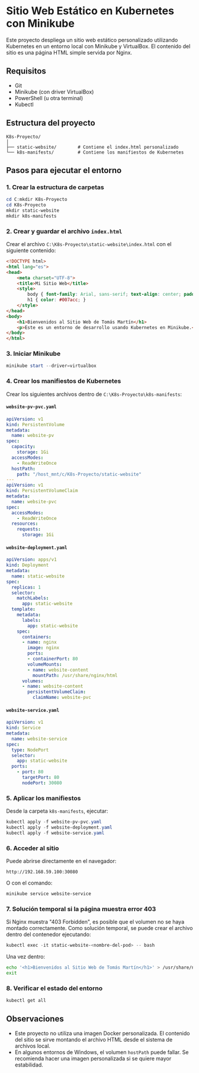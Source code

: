 
# Sitio Web Estático en Kubernetes con Minikube

Este proyecto despliega un sitio web estático personalizado utilizando Kubernetes en un entorno local con Minikube y VirtualBox. El contenido del sitio es una página HTML simple servida por Nginx.

## Requisitos

- Git
- Minikube (con driver VirtualBox)
- PowerShell (u otra terminal)
- Kubectl

## Estructura del proyecto

```
K8s-Proyecto/
│
├── static-website/        # Contiene el index.html personalizado
└── k8s-manifests/         # Contiene los manifiestos de Kubernetes
```

## Pasos para ejecutar el entorno

### 1. Crear la estructura de carpetas

```powershell
cd C:mkdir K8s-Proyecto
cd K8s-Proyecto
mkdir static-website
mkdir k8s-manifests
```

### 2. Crear y guardar el archivo `index.html`

Crear el archivo `C:\K8s-Proyecto\static-website\index.html` con el siguiente contenido:

```html
<!DOCTYPE html>
<html lang="es">
<head>
    <meta charset="UTF-8">
    <title>Mi Sitio Web</title>
    <style>
        body { font-family: Arial, sans-serif; text-align: center; padding: 50px; background-color: pink;}
        h1 { color: #007acc; }
    </style>
</head>
<body>
    <h1>Bienvenidos al Sitio Web de Tomás Martín</h1>
    <p>Este es un entorno de desarrollo usando Kubernetes en Minikube.</p>
</body>
</html>
```

### 3. Iniciar Minikube

```powershell
minikube start --driver=virtualbox
```

### 4. Crear los manifiestos de Kubernetes

Crear los siguientes archivos dentro de `C:\K8s-Proyecto\k8s-manifests`:

#### `website-pv-pvc.yaml`

```yaml
apiVersion: v1
kind: PersistentVolume
metadata:
  name: website-pv
spec:
  capacity:
    storage: 1Gi
  accessModes:
    - ReadWriteOnce
  hostPath:
    path: "/host_mnt/c/K8s-Proyecto/static-website"
---
apiVersion: v1
kind: PersistentVolumeClaim
metadata:
  name: website-pvc
spec:
  accessModes:
    - ReadWriteOnce
  resources:
    requests:
      storage: 1Gi
```

#### `website-deployment.yaml`

```yaml
apiVersion: apps/v1
kind: Deployment
metadata:
  name: static-website
spec:
  replicas: 1
  selector:
    matchLabels:
      app: static-website
  template:
    metadata:
      labels:
        app: static-website
    spec:
      containers:
      - name: nginx
        image: nginx
        ports:
        - containerPort: 80
        volumeMounts:
        - name: website-content
          mountPath: /usr/share/nginx/html
      volumes:
      - name: website-content
        persistentVolumeClaim:
          claimName: website-pvc
```

#### `website-service.yaml`

```yaml
apiVersion: v1
kind: Service
metadata:
  name: website-service
spec:
  type: NodePort
  selector:
    app: static-website
  ports:
    - port: 80
      targetPort: 80
      nodePort: 30080
```

### 5. Aplicar los manifiestos

Desde la carpeta `k8s-manifests`, ejecutar:

```powershell
kubectl apply -f website-pv-pvc.yaml
kubectl apply -f website-deployment.yaml
kubectl apply -f website-service.yaml
```

### 6. Acceder al sitio

Puede abrirse directamente en el navegador:

```
http://192.168.59.100:30080
```

O con el comando:

```powershell
minikube service website-service
```

### 7. Solución temporal si la página muestra error 403

Si Nginx muestra "403 Forbidden", es posible que el volumen no se haya montado correctamente. Como solución temporal, se puede crear el archivo dentro del contenedor ejecutando:

```powershell
kubectl exec -it static-website-<nombre-del-pod> -- bash
```

Una vez dentro:

```bash
echo '<h1>Bienvenidos al Sitio Web de Tomás Martín</h1>' > /usr/share/nginx/html/index.html
exit
```

### 8. Verificar el estado del entorno

```powershell
kubectl get all
```

## Observaciones

- Este proyecto no utiliza una imagen Docker personalizada. El contenido del sitio se sirve montando el archivo HTML desde el sistema de archivos local.
- En algunos entornos de Windows, el volumen `hostPath` puede fallar. Se recomienda hacer una imagen personalizada si se quiere mayor estabilidad.
